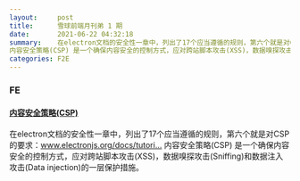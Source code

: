 ```yaml
---
layout:     post
title:      雪球前端月刊弟 1 期
date:       2021-06-22 04:32:18
summary:    在electron文档的安全性一章中，列出了17个应当遵循的规则，第六个就是对CSP的要求：www.electronjs.org/docs/tutori…
内容安全策略(CSP) 是一个确保内容安全的控制方式，应对跨站脚本攻击(XSS)，数据嗅探攻击(Sniffing)和数据注入攻击(Data injection)的一层保护措施。
categories: F2E
---
```



### FE

#### [内容安全策略(CSP)](https://developer.mozilla.org/zh-CN/docs/Web/HTTP/CSP)

在electron文档的安全性一章中，列出了17个应当遵循的规则，第六个就是对CSP的要求：www.electronjs.org/docs/tutori…
内容安全策略(CSP) 是一个确保内容安全的控制方式，应对跨站脚本攻击(XSS)，数据嗅探攻击(Sniffing)和数据注入攻击(Data injection)的一层保护措施。



